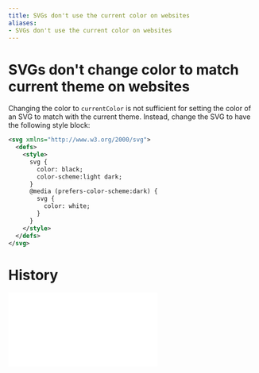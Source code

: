 ```yaml
---
title: SVGs don't use the current color on websites
aliases:
- SVGs don't use the current color on websites
---
```


# SVGs don't change color to match current theme on websites

Changing the color to `currentColor` is not sufficient for setting the color of an SVG to match with the current theme. Instead, change the SVG to have the following style block:

```xml
<svg xmlns="http://www.w3.org/2000/svg">
  <defs>
    <style>
      svg {
        color: black;
        color-scheme:light dark;
      }
      @media (prefers-color-scheme:dark) {
        svg {
          color: white;
        }
      }
    </style>
  </defs>
</svg>
```

# History

![20240915_101218](../entries/20240915_101218.md)
